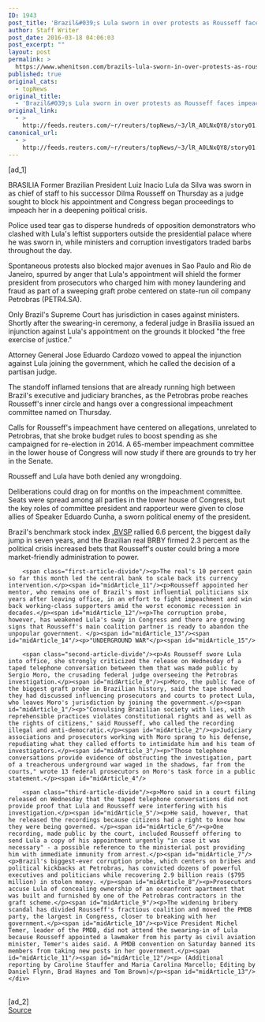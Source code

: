 ```yaml
---
ID: 1943
post_title: 'Brazil&#039;s Lula sworn in over protests as Rousseff faces impeachment'
author: Staff Writer
post_date: 2016-03-18 04:06:03
post_excerpt: ""
layout: post
permalink: >
  https://www.whenitson.com/brazils-lula-sworn-in-over-protests-as-rousseff-faces-impeachment/
published: true
original_cats:
  - topNews
original_title:
  - 'Brazil&#039;s Lula sworn in over protests as Rousseff faces impeachment'
original_link:
  - >
    http://feeds.reuters.com/~r/reuters/topNews/~3/lR_A0LNxQY8/story01.htm
canonical_url:
  - >
    http://feeds.reuters.com/~r/reuters/topNews/~3/lR_A0LNxQY8/story01.htm
---
```

 [ad_1]
<br><div id="articleText">
<span id="midArticle_start"/>

<span id="midArticle_0"/><span class="focusParagraph" readability="4"><p><span class="articleLocation">BRASILIA</span> Former Brazilian President Luiz Inacio Lula da Silva was sworn in as chief of staff to his successor Dilma Rousseff on Thursday as a judge sought to block his appointment and Congress began proceedings to impeach her in a deepening political crisis.</p></span><span id="midArticle_1"/><p>Police used tear gas to disperse hundreds of opposition demonstrators who clashed with Lula's leftist supporters outside the presidential palace where he was sworn in, while ministers and corruption investigators traded barbs throughout the day. </p><span id="midArticle_2"/><p>Spontaneous protests also blocked major avenues in Sao Paulo and Rio de Janeiro, spurred by anger that Lula's appointment will shield the former president from prosecutors who charged him with money laundering and fraud as part of a sweeping graft probe centered on state-run oil company Petrobras (<span id="symbol_PETR4.SA_0">PETR4.SA</span>). </p><span id="midArticle_3"/><p>Only Brazil's Supreme Court has jurisdiction in cases against ministers. Shortly after the swearing-in ceremony, a federal judge in Brasilia issued an injunction against Lula's appointment on the grounds it blocked "the free exercise of justice."</p><span id="midArticle_4"/><p>Attorney General Jose Eduardo Cardozo vowed to appeal the injunction against Lula joining the government, which he called the decision of a partisan judge.</p><span id="midArticle_5"/><p>The standoff inflamed tensions that are already running high between Brazil's executive and judiciary branches, as the Petrobras probe reaches Rousseff's inner circle and hangs over a congressional impeachment committee named on Thursday.</p><span id="midArticle_6"/><p>Calls for Rousseff's impeachment have centered on  allegations, unrelated to Petrobras, that she broke budget rules to boost spending as she campaigned for re-election in 2014. A 65-member impeachment committee in the lower house of Congress will now study if there are grounds to try her in the Senate.</p><span id="midArticle_7"/><p>Rousseff and Lula have both denied any wrongdoing.</p><span id="midArticle_8"/><p>Deliberations could drag on for months on the impeachment committee. Seats were spread among all parties in the lower house of Congress, but the key roles of committee president and rapporteur were given to close allies of Speaker Eduardo Cunha, a sworn political enemy of the president.</p><span id="midArticle_9"/><p>Brazil's benchmark stock index <a href="http://www.reuters.com/finance/markets/index?symbol=br%21ibov">.BVSP</a> rallied 6.6 percent, the biggest daily jump in seven years, and the Brazilian real BRBY firmed 2.3 percent as the political crisis increased bets that Rousseff's ouster could bring a more market-friendly administration to power.</p><span id="midArticle_10"/>
        
        <span class="first-article-divide"/><p>The real's 10 percent gain so far this month led the central bank to scale back its currency intervention.</p><span id="midArticle_11"/><p>Rousseff appointed her mentor, who remains one of Brazil's most influential politicians six years after leaving office, in an effort to fight impeachment and win back working-class supporters amid the worst economic recession in decades.</p><span id="midArticle_12"/><p>The corruption probe, however, has weakened Lula's sway in Congress and there are growing signs that Rousseff's main coalition partner is ready to abandon the unpopular government. </p><span id="midArticle_13"/><span id="midArticle_14"/><p>"UNDERGROUND WAR"</p><span id="midArticle_15"/>
        
        <span class="second-article-divide"/><p>As Rousseff swore Lula into office, she strongly criticized the release on Wednesday of a taped telephone conversation between them that was made public by Sergio Moro, the crusading federal judge overseeing the Petrobras investigation.</p><span id="midArticle_0"/><p>Moro, the public face of the biggest graft probe in Brazilian history, said the tape showed they had discussed influencing prosecutors and courts to protect Lula, who leaves Moro's jurisdiction by joining the government.</p><span id="midArticle_1"/><p>"Convulsing Brazilian society with lies, with reprehensible practices violates constitutional rights and as well as the rights of citizens," said Rousseff, who called the recording illegal and anti-democratic.</p><span id="midArticle_2"/><p>Judiciary associations and prosecutors working with Moro sprang to his defense, repudiating what they called efforts to intimidate him and his team of investigators.</p><span id="midArticle_3"/><p>"Those telephone conversations provide evidence of obstructing the investigation, part of a treacherous underground war waged in the shadows, far from the courts," wrote 13 federal prosecutors on Moro's task force in a public statement.</p><span id="midArticle_4"/>
        
        <span class="third-article-divide"/><p>Moro said in a court filing released on Wednesday that the taped telephone conversations did not provide proof that Lula and Rousseff were interfering with his investigation.</p><span id="midArticle_5"/><p>He said, however, that he released the recordings because citizens had a right to know how they were being governed. </p><span id="midArticle_6"/><p>One recording, made public by the court, included Rousseff offering to send Lula a copy of his appointment urgently "in case it was necessary" - a possible reference to the ministerial post providing him with immediate immunity from arrest.</p><span id="midArticle_7"/><p>Brazil's biggest-ever corruption probe, which centers on bribes and political kickbacks at Petrobras, has convicted dozens of powerful executives and politicians while recovering 2.9 billion reais ($795 million) in stolen money. </p><span id="midArticle_8"/><p>Prosecutors accuse Lula of concealing ownership of an oceanfront apartment that was built and furnished by one of the Petrobras contractors in the graft scheme.</p><span id="midArticle_9"/><p>The widening bribery scandal has divided Rousseff's fractious coalition and moved the PMDB party, the largest in Congress, closer to breaking with her government.</p><span id="midArticle_10"/><p>Vice President Michel Temer, leader of the PMDB, did not attend the swearing-in of Lula because Rousseff appointed a lawmaker from his party as civil aviation minister, Temer's aides said. A PMDB convention on Saturday banned its members from taking new posts in her government.</p><span id="midArticle_11"/><span id="midArticle_12"/><p> (Additional reporting by Caroline Stauffer and Maria Carolina Marcello; Editing by Daniel Flynn, Brad Haynes and Tom Brown)</p><span id="midArticle_13"/></div>
<br>[ad_2]
<br><a href="http://feeds.reuters.com/~r/reuters/topNews/~3/lR_A0LNxQY8/story01.htm">Source </a>